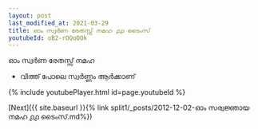 ```yaml
---
layout: post
last_modified_at: 2021-03-29
title: ഓം സ്വർണ രേതസ്സ് നമഹ ൧൧ ടൈംസ്
youtubeId: oB2-rOQoDOk
---
```

 
 
 ഓം സ്വർണ രേതസ്സ് നമഹ 
 
 -  വിത്ത് പോലെ സ്വർണ്ണം ആർക്കാണ് 
 
  
 
  
 
 
 
 
 
 


{% include youtubePlayer.html id=page.youtubeId %}
 
[Next]({{ site.baseurl }}{% link  split1/_posts/2012-12-02-ഓം സര്വജ്ഞായ നമഹ ൧൧ ടൈംസ്.md%})
 
